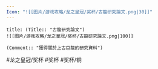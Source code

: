 ```yaml
---
Icon: "![[图片/游戏攻略/龙之皇冠/奖杯/古龍研究論文.png|30]]"
---
```

```ad-common-bronze-trophy
title: (Title:: "古龍研究論文")
![[图片/游戏攻略/龙之皇冠/奖杯/古龍研究論文.png|100]]

(Comment:: "獲得關於上古巨龍的研究資料")
```

#龙之皇冠/奖杯 #奖杯 #奖杯/铜
